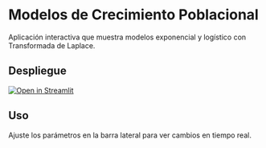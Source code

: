 # Modelos de Crecimiento Poblacional

Aplicación interactiva que muestra modelos exponencial y logístico con Transformada de Laplace.

## Despliegue
[![Open in Streamlit](https://static.streamlit.io/badges/streamlit_badge_black_white.svg)](https://share.streamlit.io/tu_usuario/tu_repositorio/app.py)

## Uso
Ajuste los parámetros en la barra lateral para ver cambios en tiempo real.
